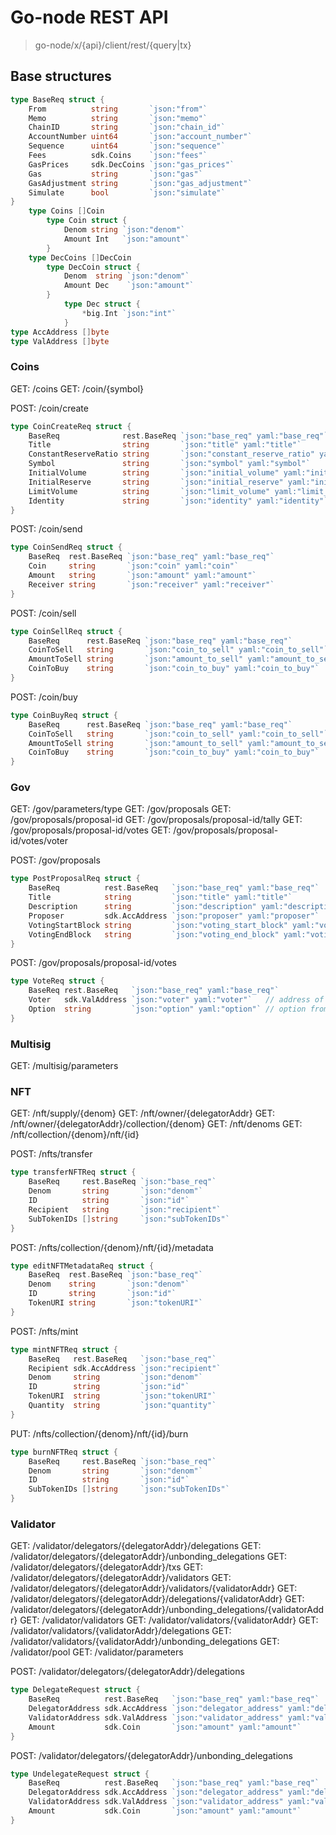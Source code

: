 # Go-node REST API

> go-node/x/{api}/client/rest/{query|tx}

## Base structures
```go
type BaseReq struct {
    From          string       `json:"from"`
    Memo          string       `json:"memo"`
    ChainID       string       `json:"chain_id"`
    AccountNumber uint64       `json:"account_number"`
    Sequence      uint64       `json:"sequence"`
    Fees          sdk.Coins    `json:"fees"`
    GasPrices     sdk.DecCoins `json:"gas_prices"`
    Gas           string       `json:"gas"`
    GasAdjustment string       `json:"gas_adjustment"`
    Simulate      bool         `json:"simulate"`
}
    type Coins []Coin
        type Coin struct {
            Denom string `json:"denom"`
            Amount Int   `json:"amount"`
        }
    type DecCoins []DecCoin
        type DecCoin struct {
            Denom  string `json:"denom"`
            Amount Dec    `json:"amount"`
        }
            type Dec struct {
                *big.Int `json:"int"`
            }
type AccAddress []byte
type ValAddress []byte
```

### Coins

GET: /coins
GET: /coin/{symbol}

POST: /coin/create
```go
type CoinCreateReq struct {
	BaseReq              rest.BaseReq `json:"base_req" yaml:"base_req"`
	Title                string       `json:"title" yaml:"title"`                                   // Full coin title (Bitcoin)
	ConstantReserveRatio string       `json:"constant_reserve_ratio" yaml:"constant_reserve_ratio"` // between 10 and 100
	Symbol               string       `json:"symbol" yaml:"symbol"`                                 // Short coin title (BTC)
	InitialVolume        string       `json:"initial_volume" yaml:"initial_volume"`
	InitialReserve       string       `json:"initial_reserve" yaml:"initial_reserve"`
	LimitVolume          string       `json:"limit_volume" yaml:"limit_volume"` // How many coins can be issued
	Identity             string       `json:"identity" yaml:"identity"`
}
```

POST: /coin/send
```go
type CoinSendReq struct {
	BaseReq  rest.BaseReq `json:"base_req" yaml:"base_req"`
	Coin     string       `json:"coin" yaml:"coin"`
	Amount   string       `json:"amount" yaml:"amount"`
	Receiver string       `json:"receiver" yaml:"receiver"`
}
```

POST: /coin/sell
```go
type CoinSellReq struct {
	BaseReq      rest.BaseReq `json:"base_req" yaml:"base_req"`
	CoinToSell   string       `json:"coin_to_sell" yaml:"coin_to_sell"`
	AmountToSell string       `json:"amount_to_sell" yaml:"amount_to_sell"`
	CoinToBuy    string       `json:"coin_to_buy" yaml:"coin_to_buy"`
}
```

POST: /coin/buy
```go
type CoinBuyReq struct {
	BaseReq      rest.BaseReq `json:"base_req" yaml:"base_req"`
	CoinToSell   string       `json:"coin_to_sell" yaml:"coin_to_sell"`
	AmountToSell string       `json:"amount_to_sell" yaml:"amount_to_sell"`
	CoinToBuy    string       `json:"coin_to_buy" yaml:"coin_to_buy"`
}
```

### Gov

GET: /gov/parameters/type
GET: /gov/proposals
GET: /gov/proposals/proposal-id
GET: /gov/proposals/proposal-id/tally
GET: /gov/proposals/proposal-id/votes
GET: /gov/proposals/proposal-id/votes/voter

POST: /gov/proposals
```go
type PostProposalReq struct {
	BaseReq          rest.BaseReq   `json:"base_req" yaml:"base_req"`
	Title            string         `json:"title" yaml:"title"`             // Title of the proposal
	Description      string         `json:"description" yaml:"description"` // Description of the proposal
	Proposer         sdk.AccAddress `json:"proposer" yaml:"proposer"`       // Address of the proposer
	VotingStartBlock string         `json:"voting_start_block" yaml:"voting_start_block"`
	VotingEndBlock   string         `json:"voting_end_block" yaml:"voting_end_block"`
}
```

POST: /gov/proposals/proposal-id/votes
```go
type VoteReq struct {
	BaseReq rest.BaseReq   `json:"base_req" yaml:"base_req"`
	Voter   sdk.ValAddress `json:"voter" yaml:"voter"`   // address of the voter
	Option  string         `json:"option" yaml:"option"` // option from OptionSet chosen by the voter
}
```

### Multisig

GET: /multisig/parameters

### NFT

GET: /nft/supply/{denom}
GET: /nft/owner/{delegatorAddr}
GET: /nft/owner/{delegatorAddr}/collection/{denom}
GET: /nft/denoms
GET: /nft/collection/{denom}/nft/{id}

POST: /nfts/transfer
```go
type transferNFTReq struct {
	BaseReq     rest.BaseReq `json:"base_req"`
	Denom       string       `json:"denom"`
	ID          string       `json:"id"`
	Recipient   string       `json:"recipient"`
	SubTokenIDs []string     `json:"subTokenIDs"`
}
```

POST: /nfts/collection/{denom}/nft/{id}/metadata
```go
type editNFTMetadataReq struct {
	BaseReq  rest.BaseReq `json:"base_req"`
	Denom    string       `json:"denom"`
	ID       string       `json:"id"`
	TokenURI string       `json:"tokenURI"`
}
```

POST: /nfts/mint
```go
type mintNFTReq struct {
	BaseReq   rest.BaseReq   `json:"base_req"`
	Recipient sdk.AccAddress `json:"recipient"`
	Denom     string         `json:"denom"`
	ID        string         `json:"id"`
	TokenURI  string         `json:"tokenURI"`
	Quantity  string         `json:"quantity"`
}
```

PUT: /nfts/collection/{denom}/nft/{id}/burn
```go
type burnNFTReq struct {
	BaseReq     rest.BaseReq `json:"base_req"`
	Denom       string       `json:"denom"`
	ID          string       `json:"id"`
	SubTokenIDs []string     `json:"subTokenIDs"`
}
```

### Validator

GET: /validator/delegators/{delegatorAddr}/delegations
GET: /validator/delegators/{delegatorAddr}/unbonding_delegations
GET: /validator/delegators/{delegatorAddr}/txs
GET: /validator/delegators/{delegatorAddr}/validators
GET: /validator/delegators/{delegatorAddr}/validators/{validatorAddr}
GET: /validator/delegators/{delegatorAddr}/delegations/{validatorAddr}
GET: /validator/delegators/{delegatorAddr}/unbonding_delegations/{validatorAddr}
GET: /validator/validators
GET: /validator/validators/{validatorAddr}
GET: /validator/validators/{validatorAddr}/delegations
GET: /validator/validators/{validatorAddr}/unbonding_delegations
GET: /validator/pool
GET: /validator/parameters

POST: /validator/delegators/{delegatorAddr}/delegations
```go
type DelegateRequest struct {
    BaseReq          rest.BaseReq   `json:"base_req" yaml:"base_req"`
    DelegatorAddress sdk.AccAddress `json:"delegator_address" yaml:"delegator_address"` // in bech32
    ValidatorAddress sdk.ValAddress `json:"validator_address" yaml:"validator_address"` // in bech32
    Amount           sdk.Coin       `json:"amount" yaml:"amount"`
}
```

POST: /validator/delegators/{delegatorAddr}/unbonding_delegations
```go
type UndelegateRequest struct {
    BaseReq          rest.BaseReq   `json:"base_req" yaml:"base_req"`
    DelegatorAddress sdk.AccAddress `json:"delegator_address" yaml:"delegator_address"` // in bech32
    ValidatorAddress sdk.ValAddress `json:"validator_address" yaml:"validator_address"` // in bech32
    Amount           sdk.Coin       `json:"amount" yaml:"amount"`
}
```
